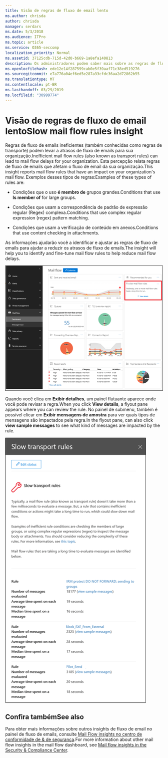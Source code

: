 ```yaml
---
title: Visão de regras de fluxo de email lento
ms.author: chrisda
author: chrisda
manager: serdars
ms.date: 5/3/2018
ms.audience: ITPro
ms.topic: article
ms.service: O365-seccomp
localization_priority: Normal
ms.assetid: 37125cdb-715d-42d0-b669-1a8efa140813
description: Os administradores podem saber mais sobre as regras de fluxo de email lentos no painel de fluxo de emails no centro de conformidade do & de segurança.
ms.openlocfilehash: ede12e14f287599cab0e5f39aaf71c38ed519276
ms.sourcegitcommit: e7a776a04ef6ed5e287a33cfdc36aa2d72862b55
ms.translationtype: MT
ms.contentlocale: pt-BR
ms.lasthandoff: 03/29/2019
ms.locfileid: "30999774"
---
```

# <a name="slow-mail-flow-rules-insight"></a><span data-ttu-id="ee836-103">Visão de regras de fluxo de email lento</span><span class="sxs-lookup"><span data-stu-id="ee836-103">Slow mail flow rules insight</span></span>

<span data-ttu-id="ee836-104">Regras de fluxo de emails ineficientes (também conhecidas como regras de transporte) podem levar a atrasos de fluxo de emails para sua organização.</span><span class="sxs-lookup"><span data-stu-id="ee836-104">Inefficient mail flow rules (also known as transport rules) can lead to mail flow delays for your organization.</span></span> <span data-ttu-id="ee836-105">Esta percepção relata regras de fluxo de emails que afetam o fluxo de email da sua organização.</span><span class="sxs-lookup"><span data-stu-id="ee836-105">This insight reports mail flow rules that have an impact on your organization's mail flow.</span></span> <span data-ttu-id="ee836-106">Exemplos desses tipos de regras:</span><span class="sxs-lookup"><span data-stu-id="ee836-106">Examples of these types of rules are:</span></span>

- <span data-ttu-id="ee836-107">Condições que o uso **é membro de** grupos grandes.</span><span class="sxs-lookup"><span data-stu-id="ee836-107">Conditions that use **Is member of** for large groups.</span></span>

- <span data-ttu-id="ee836-108">Condições que usam a correspondência de padrão de expressão regular (Regex) complexa.</span><span class="sxs-lookup"><span data-stu-id="ee836-108">Conditions that use complex regular expression (regex) pattern matching.</span></span>

- <span data-ttu-id="ee836-109">Condições que usam a verificação de conteúdo em anexos.</span><span class="sxs-lookup"><span data-stu-id="ee836-109">Conditions that use content checking in attachments.</span></span>

<span data-ttu-id="ee836-110">As informações ajudarão você a identificar e ajustar as regras de fluxo de emails para ajudar a reduzir os atrasos de fluxo de emails.</span><span class="sxs-lookup"><span data-stu-id="ee836-110">The insight will help you to identify and fine-tune mail flow rules to help reduce mail flow delays.</span></span>

![Uma visão mais lenta das regras de fluxo de email no painel de fluxo de emails no centro de conformidade do & de segurança](media/1dd90faa-f065-4b10-8b47-d35dc127fc26.png)

<span data-ttu-id="ee836-112">Quando você clica em **Exibir detalhes**, um painel flutuante aparece onde você pode revisar a regra.</span><span class="sxs-lookup"><span data-stu-id="ee836-112">When you click **View details**, a flyout pane appears where you can review the rule.</span></span> <span data-ttu-id="ee836-113">No painel de submenu, também é possível clicar em **Exibir mensagens de amostra** para ver quais tipos de mensagens são impactados pela regra.</span><span class="sxs-lookup"><span data-stu-id="ee836-113">In the flyout pane, can also click **view sample messages** to see what kind of messages are impacted by the rule.</span></span>

![Painel de subMenu depois de clicar em Exibir detalhes em uma visão geral de regras de fluxo de emails no painel de fluxo de emails](media/2cbd43b7-1f21-4338-a70c-7b50de5c69cd.png)

## <a name="see-also"></a><span data-ttu-id="ee836-115">Confira também</span><span class="sxs-lookup"><span data-stu-id="ee836-115">See also</span></span>

<span data-ttu-id="ee836-116">Para obter mais informações sobre outros insights de fluxo de email no painel de fluxo de emails, consulte [Mail Flow insights no centro de conformidade de & de segurança](mail-flow-insights.md).</span><span class="sxs-lookup"><span data-stu-id="ee836-116">For more information about other mail flow insights in the mail flow dashboard, see [Mail flow insights in the Security & Compliance Center](mail-flow-insights.md).</span></span>
